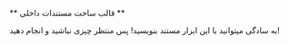 ** قالب ساخت مستندات داخلی **

به سادگی میتوانید با این ابزار مستند بنویسید! پس منتظر چیزی نباشید و انجام دهید!